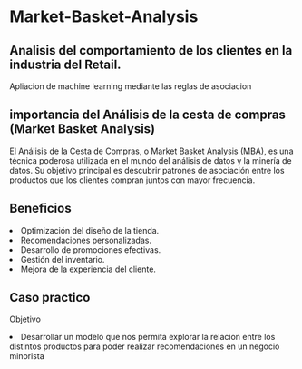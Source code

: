# Market-Basket-Analysis

## Analisis del comportamiento de los clientes en la industria del Retail.
Apliacion de machine learning mediante las reglas de asociacion

## importancia del Análisis de la cesta de compras (Market Basket Analysis)
El Análisis de la Cesta de Compras, o Market Basket Analysis (MBA), es una técnica poderosa utilizada en el mundo del análisis de datos y la minería de datos. Su objetivo principal es descubrir patrones de asociación entre los productos que los clientes compran juntos con mayor frecuencia.

## Beneficios 
<li>Optimización del diseño de la tienda.
<li>Recomendaciones personalizadas.
<li>Desarrollo de promociones efectivas.
<li>Gestión del inventario.
<li>Mejora de la experiencia del cliente.
  
## Caso practico

Objetivo<br>
<li>Desarrollar un modelo que nos permita explorar la relacion entre los distintos productos para poder realizar recomendaciones en un negocio minorista
